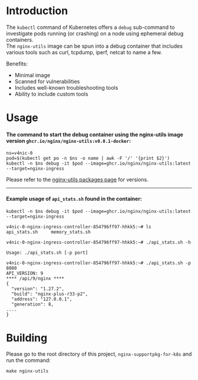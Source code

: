 # Introduction
The `kubectl` command of Kubernetes offers a `debug` sub-command to investigate pods running (or crashing) on a node using ephemeral debug containers.  
The `nginx-utils` image can be spun into a debug container that includes various tools such as curl, tcpdump, iperf, netcat to name a few.  

Benefits:  
* Minimal image
* Scanned for vulnerabilities
* Includes well-known troubleshooting tools
* Ability to include custom tools  

# Usage
#### The command to start the debug container using the nginx-utils image version `ghcr.io/nginx/nginx-utils:v0.0.1-docker`:  
```
ns=v4nic-0
pod=$(kubectl get po -n $ns -o name | awk -F '/' '{print $2}')
kubectl -n $ns debug -it $pod --image=ghcr.io/nginx/nginx-utils:latest --target=nginx-ingress
```

Please refer to the [nginx-utils packages page](https://github.com/nginx/nginx-supportpkg-for-k8s/pkgs/container/nginx-utils) for versions.  

--------------
#### Example usage of `api_stats.sh` found in the container:  
```
kubectl -n $ns debug -it $pod --image=ghcr.io/nginx/nginx-utils:latest --target=nginx-ingress

v4nic-0-nginx-ingress-controller-854796ff97-hhkk5:~# ls
api_stats.sh     memory_stats.sh

v4nic-0-nginx-ingress-controller-854796ff97-hhkk5:~# ./api_stats.sh -h

Usage: ./api_stats.sh [-p port]

v4nic-0-nginx-ingress-controller-854796ff97-hhkk5:~# ./api_stats.sh -p 8080
API_VERSION: 9
**** /api/9/nginx ****
{
  "version": "1.27.2",
  "build": "nginx-plus-r33-p2",
  "address": "127.0.0.1",
  "generation": 8,
....
}
```  

# Building
Please go to the root directory of this project, `nginx-supportpkg-for-k8s` and run the command:
```
make nginx-utils
```